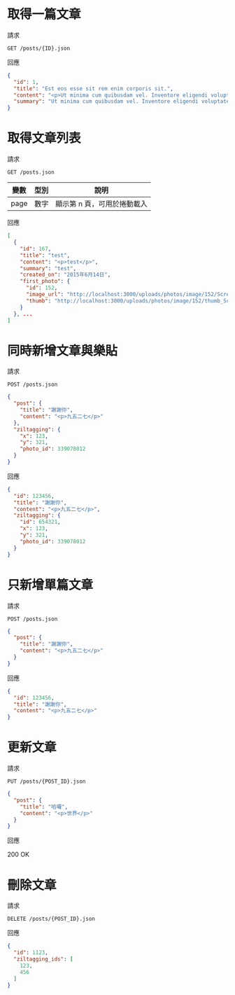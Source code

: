 # 取得一篇文章

請求

`GET /posts/{ID}.json`

回應

```json
{
  "id": 1,
  "title": "Est eos esse sit rem enim corporis sit.",
  "content": "<p>Ut minima cum quibusdam vel. Inventore eligendi voluptatem consequatur qui. Est ea sit voluptates dolores tenetur assumenda. Ut veniam qui voluptatum.</p><img src=\"http://placehold.it/100x100\"><p>Porro harum provident eveniet omnis sed. Provident dolorem qui quo eos odit. Deserunt voluptates nobis autem et molestiae sit. Vel quos nihil quo est voluptatem distinctio consequatur.</p><img src=\"http://placehold.it/100x100\"><p>Sit ut fuga aut sunt autem voluptatibus ullam. Vitae sunt voluptatem libero suscipit. Cum amet maiores ad qui. Exercitationem eaque error inventore labore voluptas.</p><img src=\"http://placehold.it/100x100\">",
  "summary": "Ut minima cum quibusdam vel. Inventore eligendi voluptatem consequatur qui. Est ea sit voluptates dolores tenetur assumenda. Ut veniam qui voluptatum.Porro harum provident eveniet omnis sed. Provident dolorem qui quo eos odit. Deserunt voluptates nobis autem et molestiae sit. Vel quos nihil quo es..."
}
```

# 取得文章列表

請求

`GET /posts.json`

變數 | 型別 | 說明
---  | ---  | ---
page | 數字 | 顯示第 n 頁，可用於捲動載入

回應

```json
[
  {
    "id": 167,
    "title": "test",
    "content": "<p>test</p>",
    "summary": "test",
    "created_on": "2015年6月14日",
    "first_photo": {
      "id": 152,
      "image_url": "http://localhost:3000/uploads/photos/image/152/Screenshot_2015-03-08_03.30.22.png",
      "thumb": "http://localhost:3000/uploads/photos/image/152/thumb_Screenshot_2015-03-08_03.30.22.png"
    }
  }, ...
]
```

# 同時新增文章與樂貼

請求

`POST /posts.json`

```json
{
  "post": {
    "title": "謝謝你",
    "content": "<p>九五二七</p>"
  },
  "ziltagging": {
    "x": 123,
    "y": 321,
    "photo_id": 339078012
  }
}
```

回應

```json
{
  "id": 123456,
  "title": "謝謝你",
  "content": "<p>九五二七</p>",
  "ziltagging": {
    "id": 654321,
    "x": 123,
    "y": 321,
    "photo_id": 339078012
  }
}
```

# 只新增單篇文章

請求

`POST /posts.json`

```json
{
  "post": {
    "title": "謝謝你",
    "content": "<p>九五二七</p>"
  }
}
```

回應

```json
{
  "id": 123456,
  "title": "謝謝你",
  "content": "<p>九五二七</p>"
}
```

# 更新文章

請求

`PUT /posts/{POST_ID}.json`

```json
{
  "post": {
    "title": "哈囉",
    "content": "<p>世界</p>"
  }
}
```

回應

200 OK

# 刪除文章

請求

`DELETE /posts/{POST_ID}.json`

回應

```json
{
  "id": 1123,
  "ziltagging_ids": [
    123,
    456
  ]
}
```
